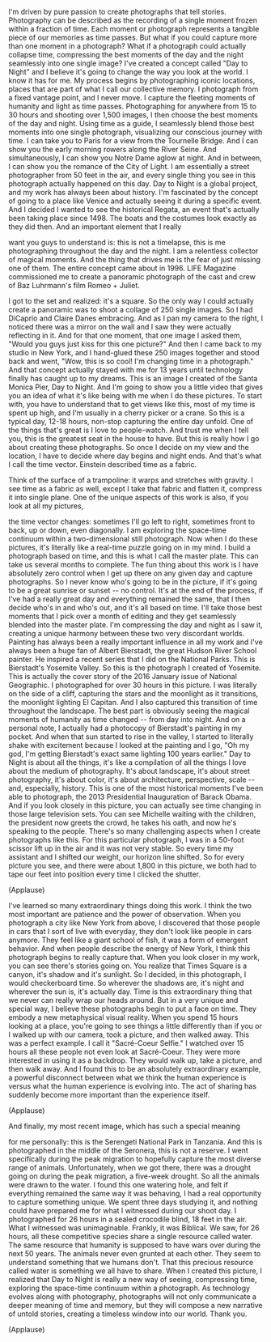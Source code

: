 
I&#39;m driven by pure passion
to create photographs that tell stories.
Photography can be described
as the recording of a single moment
frozen within a fraction of time.
Each moment or photograph
represents a tangible piece
of our memories as time passes.
But what if you could capture more
than one moment in a photograph?
What if a photograph
could actually collapse time,
compressing the best moments
of the day and the night
seamlessly into one single image?
I&#39;ve created a concept
called &quot;Day to Night&quot;
and I believe it&#39;s going to change
the way you look at the world.
I know it has for me.
My process begins by photographing
iconic locations,
places that are part of what I call
our collective memory.
I photograph from a fixed vantage point,
and I never move.
I capture the fleeting moments
of humanity and light as time passes.
Photographing for anywhere
from 15 to 30 hours
and shooting over 1,500 images,
I then choose the best moments
of the day and night.
Using time as a guide,
I seamlessly blend those best moments
into one single photograph,
visualizing our conscious
journey with time.
I can take you to Paris
for a view from the Tournelle Bridge.
And I can show you the
early morning rowers
along the River Seine.
And simultaneously,
I can show you Notre Dame aglow at night.
And in between, I can show you
the romance of the City of Light.
I am essentially a street photographer
from 50 feet in the air,
and every single thing you see
in this photograph
actually happened on this day.
Day to Night is a global project,
and my work has always been about history.
I&#39;m fascinated by the concept
of going to a place like Venice
and actually seeing it during
a specific event.
And I decided I wanted to see
the historical Regata,
an event that&#39;s actually been
taking place since 1498.
The boats and the costumes
look exactly as they did then.
And an important element that I really

want you guys to understand is:
this is not a timelapse,
this is me photographing
throughout the day and the night.
I am a relentless collector
of magical moments.
And the thing that drives me
is the fear of just missing one of them.
The entire concept came about in 1996.
LIFE Magazine commissioned me
to create a panoramic photograph
of the cast and crew of Baz Luhrmann&#39;s
film Romeo + Juliet.

I got to the set and realized:
it&#39;s a square.
So the only way I could actually create
a panoramic was to shoot a collage
of 250 single images.
So I had DiCaprio and Claire Danes
embracing.
And as I pan my camera to the right,
I noticed there was a mirror on the wall
and I saw they were
actually reflecting in it.
And for that one moment, that one image
I asked them, &quot;Would you guys just kiss
for this one picture?&quot;
And then I came back
to my studio in New York,
and I hand-glued these 250 images together
and stood back and went,
&quot;Wow, this is so cool!
I&#39;m changing time in a photograph.&quot;
And that concept actually
stayed with me for 13 years
until technology finally
has caught up to my dreams.
This is an image I created
of the Santa Monica Pier, Day to Night.
And I&#39;m going to show you a little video
that gives you an idea of what
it&#39;s like being with me
when I do these pictures.
To start with, you have to understand
that to get views like this,
most of my time is spent up high,
and I&#39;m usually in a cherry picker
or a crane.
So this is a typical day,
12-18 hours, non-stop
capturing the entire day unfold.
One of the things that&#39;s great
is I love to people-watch.
And trust me when I tell you,
this is the greatest seat
in the house to have.
But this is really how I go about
creating these photographs.
So once I decide on my view
and the location,
I have to decide where day begins
and night ends.
And that&#39;s what I call the time vector.
Einstein described time as a fabric.

Think of the surface of a trampoline:
it warps and stretches with gravity.
I see time as a fabric as well,
except I take that fabric and flatten it,
compress it into single plane.
One of the unique aspects
of this work is also,
if you look at all my pictures,

the time vector changes:
sometimes I&#39;ll go left to right,
sometimes front to back,
up or down, even diagonally.
I am exploring the space-time continuum
within a two-dimensional still photograph.
Now when I do these pictures,
it&#39;s literally like a real-time puzzle
going on in my mind.
I build a photograph based on time,
and this is what I call the master plate.
This can take us several
months to complete.
The fun thing about this work is
I have absolutely zero control
when I get up there
on any given day and capture photographs.
So I never know who&#39;s
going to be in the picture,
if it&#39;s going to be a great
sunrise or sunset -- no control.
It&#39;s at the end of the process,
if I&#39;ve had a really great day
and everything remained the same,
that I then decide who&#39;s in and who&#39;s out,
and it&#39;s all based on time.
I&#39;ll take those best moments that I pick
over a month of editing
and they get seamlessly blended
into the master plate.
I&#39;m compressing the day and night
as I saw it,
creating a unique harmony between
these two very discordant worlds.
Painting has always been a really
important influence in all my work
and I&#39;ve always been a huge fan
of Albert Bierstadt,
the great Hudson River School painter.
He inspired a recent series
that I did on the National Parks.
This is Bierstadt&#39;s Yosemite Valley.
So this is the photograph
I created of Yosemite.
This is actually the cover story
of the 2016 January issue
of National Geographic.
I photographed for over
30 hours in this picture.
I was literally on the side of a cliff,
capturing the stars
and the moonlight as it transitions,
the moonlight lighting El Capitan.
And I also captured this transition
of time throughout the landscape.
The best part is obviously seeing
the magical moments of humanity
as time changed --
from day into night.
And on a personal note,
I actually had a photocopy
of Bierstadt&#39;s painting in my pocket.
And when that sun started
to rise in the valley,
I started to literally shake
with excitement
because I looked at the painting and I go,
&quot;Oh my god, I&#39;m getting Bierstadt&#39;s
exact same lighting
100 years earlier.&quot;
Day to Night is about all the things,
it&#39;s like a compilation of all
the things I love
about the medium of photography.
It&#39;s about landscape,
it&#39;s about street photography,
it&#39;s about color, it&#39;s about architecture,
perspective, scale --
and, especially, history.
This is one of the most historical moments
I&#39;ve been able to photograph,
the 2013 Presidential Inauguration
of Barack Obama.
And if you look closely in this picture,
you can actually see time changing
in those large television sets.
You can see Michelle
waiting with the children,
the president now greets the crowd,
he takes his oath,
and now he&#39;s speaking to the people.
There&#39;s so many challenging aspects
when I create photographs like this.
For this particular photograph,
I was in a 50-foot scissor lift
up in the air
and it was not very stable.
So every time my assistant and I
shifted our weight,
our horizon line shifted.
So for every picture you see,
and there were about
1,800 in this picture,
we both had to tape our feet into position
every time I clicked the shutter.

(Applause)

I&#39;ve learned so many extraordinary
things doing this work.
I think the two most important
are patience
and the power of observation.
When you photograph a city
like New York from above,
I discovered that those people in cars
that I sort of live with everyday,
they don&#39;t look like people
in cars anymore.
They feel like a giant school of fish,
it was a form of emergent behavior.
And when people describe
the energy of New York,
I think this photograph begins
to really capture that.
When you look closer in my work,
you can see there&#39;s stories going on.
You realize that Times Square is a canyon,
it&#39;s shadow and it&#39;s sunlight.
So I decided, in this photograph,
I would checkerboard time.
So wherever the shadows are, it&#39;s night
and wherever the sun is,
it&#39;s actually day.
Time is this extraordinary thing
that we never can really
wrap our heads around.
But in a very unique and special way,
I believe these photographs
begin to put a face on time.
They embody a new
metaphysical visual reality.
When you spend 15 hours
looking at a place,
you&#39;re going to see things
a little differently
than if you or I walked up
with our camera,
took a picture, and then walked away.
This was a perfect example.
I call it &quot;Sacré-Coeur Selfie.&quot;
I watched over 15 hours
all these people
not even look at Sacré-Coeur.
They were more interested
in using it as a backdrop.
They would walk up, take a picture,
and then walk away.
And I found this to be an absolutely
extraordinary example,
a powerful disconnect between
what we think the human experience is
versus what the human experience
is evolving into.
The act of sharing has suddenly
become more important
than the experience itself.

(Applause)

And finally, my most recent image,
which has such a special meaning

for me personally:
this is the Serengeti National
Park in Tanzania.
And this is photographed
in the middle of the Seronera,
this is not a reserve.
I went specifically during
the peak migration
to hopefully capture
the most diverse range of animals.
Unfortunately, when we got there,
there was a drought going on
during the peak migration,
a five-week drought.
So all the animals
were drawn to the water.
I found this one watering hole,
and felt if everything remained
the same way it was behaving,
I had a real opportunity
to capture something unique.
We spent three days studying it,
and nothing could have prepared me
for what I witnessed during our shoot day.
I photographed for 26 hours
in a sealed crocodile blind,
18 feet in the air.
What I witnessed was unimaginable.
Frankly, it was Biblical.
We saw, for 26 hours,
all these competitive species
share a single resource called water.
The same resource that humanity
is supposed to have wars over
during the next 50 years.
The animals never even
grunted at each other.
They seem to understand something
that we humans don&#39;t.
That this precious resource called water
is something we all have to share.
When I created this picture,
I realized that Day to Night
is really a new way of seeing,
compressing time,
exploring the space-time continuum
within a photograph.
As technology evolves
along with photography,
photographs will not only communicate
a deeper meaning of time and memory,
but they will compose a new narrative
of untold stories,
creating a timeless window into our world.
Thank you.

(Applause)

